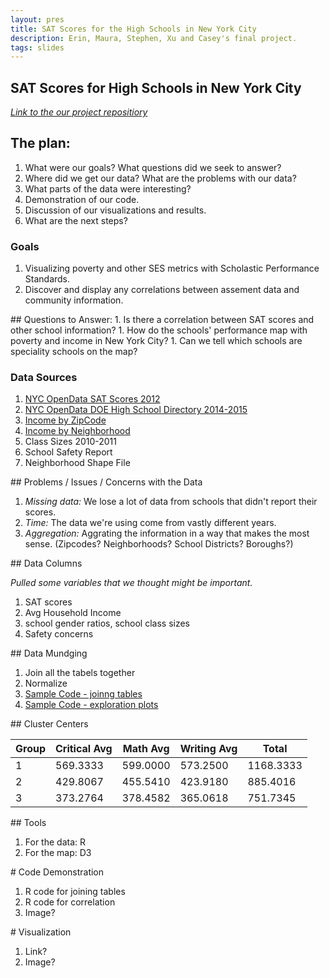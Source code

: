 ```yaml
---
layout: pres
title: SAT Scores for the High Schools in New York City
description: Erin, Maura, Stephen, Xu and Casey's final project. 
tags: slides
---
```


<section>

# SAT Scores for High Schools in New York City
_[Link to the our project repositiory](https://github.com/eringrand/edavproj)_
</section>


<section>

# The plan:  

1. What were our goals?  What questions did we seek to answer? 
1. Where did we get our data? What are the problems with our data?
1. What parts of the data were interesting?
1. Demonstration of our code.
1. Discussion of our visualizations and results. 
1. What are the next steps?

</section>


<section>
<section>

# Goals
1. Visualizing poverty and other SES metrics with Scholastic Performance Standards.
1. Discover and display any correlations between assement data and community information. 

</section>

<section>
## Questions to Answer: 
1. Is there a correlation between SAT scores and other school information?
1. How do the schools' performance map with poverty and income in New York City?
1. Can we tell which schools are speciality schools on the map?

</section>
</section>



<section>
<section>

# Data Sources 

1. [NYC OpenData SAT Scores 2012](https://data.cityofnewyork.us/Education/SAT-Results/f9bf-2cp4)
1. [NYC OpenData DOE High School Directory 2014-2015](https://data.cityofnewyork.us/Education/DOE-High-School-Directory-2014-2015/n3p6-zve2)
1. [Income by ZipCode](http://zipatlas.com/us/city-comparison/median-household-income.html)
1. [Income by Neighborhood](http://furmancenter.org/research/sonychan/2013-state-of-new-york-citys-housing-and-neighborhoods-report)
1. Class Sizes 2010-2011
1. School Safety Report
1. Neighborhood Shape File

</section>

<section>
## Problems / Issues / Concerns with the Data

1. _Missing data:_ We lose a lot of data from schools that didn't report their scores.
1. _Time:_ The data we're using come from vastly different years.  
1. _Aggregation:_ Aggrating the information in a way that makes the most sense. (Zipcodes? Neighborhoods? School Districts? Boroughs?)

</section>


<section>
## Data Columns

_Pulled some variables that we thought might be important._

1. SAT scores 
1. Avg Household Income
1. school gender ratios, school class sizes
1. Safety concerns

</section>


<section>
## Data Mundging

1. Join all the tabels together
1. Normalize
1. [Sample Code - joinng tables]()
1. [Sample Code - exploration plots]() 

</section>

<section>
## Cluster Centers 

| Group | Critical Avg | Math Avg | Writing Avg | Total     |
|-------|--------------|----------|-------------|-----------|
| 1     | 569.3333     | 599.0000 | 573.2500    | 1168.3333 |
| 2     | 429.8067     | 455.5410 | 423.9180    | 885.4016  |
| 3     | 373.2764     | 378.4582 | 365.0618    | 751.7345  |

</section>

</section>


<section>
## Tools

1. For the data: R
2. For the map: D3

</section>


<section>
# Code Demonstration

1. R code for joining tables
1. R code for correlation 
1. Image? 

</section>


<section>
# Visualization

1. Link?
1. Image? 

</section>




